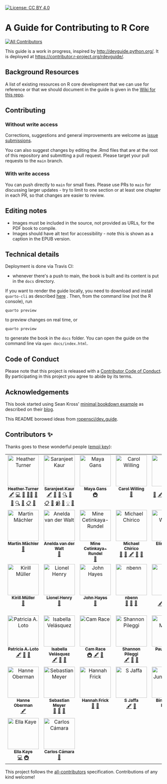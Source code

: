 [![License: CC BY 4.0](https://img.shields.io/badge/License-CC%20BY%204.0-lightgrey.svg)](https://creativecommons.org/licenses/by/4.0/)

# A Guide for Contributing to R Core
<!-- ALL-CONTRIBUTORS-BADGE:START - Do not remove or modify this section -->
[![All Contributors](https://img.shields.io/badge/all_contributors-37-orange.svg?style=flat-square)](#contributors-)
<!-- ALL-CONTRIBUTORS-BADGE:END -->

This guide is a work in progress, inspired by http://devguide.python.org/. It is deployed at https://contributor.r-project.org/rdevguide/.

## Background Resources

A list of existing resources on R core development that we can use for reference or that we should document in the guide is given in the [Wiki for this repo](https://github.com/r-devel/rdevguide/wiki).

## Contributing

### Without write access

Corrections, suggestions and general improvements are welcome as [issue submissions](issues/new).

You can also suggest changes by editing the .Rmd files that are at the root of this repository and submitting a pull request. Please target your pull requests to the `main` branch.

### With write access

You can push directly to `main` for small fixes. Please use PRs to `main` for discussing larger updates - try to limit to one section or at least one chapter in each PR, so that changes are easier to review.

## Editing notes

* Images must be included in the source, not provided as URLs, for the PDF book to compile.
* Images should have alt text for accessibility - note this is shown as a caption in the EPUB version.

## Technical details

Deployment is done via Travis CI:

- whenever there's a push to main, the book is built and its content is put in the `docs` directory.

If you want to render the guide locally, you need to download and install `quarto-cli` as described [here](https://quarto.org/docs/get-started/) . Then, from the command line (not the R console), run

```quarto preview``` 

to preview changes on real time, or

```quarto preview```  

to generate the book in the `docs` folder. You can open the guide on the command line via `open docs/index.html`. 

## Code of Conduct

Please note that this project is released with a [Contributor Code of Conduct](CONDUCT.md).
By participating in this project you agree to abide by its terms.

## Acknowledgements

This book started using Sean Kross' [minimal bookdown example](https://github.com/seankross/bookdown-start) as described on their [blog](http://seankross.com/2016/11/17/How-to-Start-a-Bookdown-Book.html).

This README borowed ideas from [ropensci/dev_guide](https://github.com/ropensci/dev_guide).

## Contributors ✨

Thanks goes to these wonderful people ([emoji key](https://allcontributors.org/docs/en/emoji-key)):

<!-- ALL-CONTRIBUTORS-LIST:START - Do not remove or modify this section -->
<!-- prettier-ignore-start -->
<!-- markdownlint-disable -->
<table>
  <tbody>
    <tr>
      <td align="center" valign="top" width="14.28%"><a href="https://www.heatherturner.net/"><img src="https://avatars.githubusercontent.com/u/3343008?v=4?s=100" width="100px;" alt="Heather Turner"/><br /><sub><b>Heather Turner</b></sub></a><br /><a href="#content-hturner" title="Content">🖋</a> <a href="https://github.com/r-devel/rdevguide/commits?author=hturner" title="Code">💻</a> <a href="#maintenance-hturner" title="Maintenance">🚧</a> <a href="#mentoring-hturner" title="Mentoring">🧑‍🏫</a> <a href="#projectManagement-hturner" title="Project Management">📆</a> <a href="https://github.com/r-devel/rdevguide/pulls?q=is%3Apr+reviewed-by%3Ahturner" title="Reviewed Pull Requests">👀</a> <a href="#fundingFinding-hturner" title="Funding Finding">🔍</a> <a href="#question-hturner" title="Answering Questions">💬</a> <a href="#eventOrganizing-hturner" title="Event Organizing">📋</a> <a href="#talk-hturner" title="Talks">📢</a></td>
      <td align="center" valign="top" width="14.28%"><a href="https://saranjeetkaur.github.io/About-Me/"><img src="https://avatars.githubusercontent.com/u/28556616?v=4?s=100" width="100px;" alt="Saranjeet Kaur"/><br /><sub><b>Saranjeet Kaur</b></sub></a><br /><a href="#content-SaranjeetKaur" title="Content">🖋</a> <a href="https://github.com/r-devel/rdevguide/commits?author=SaranjeetKaur" title="Documentation">📖</a> <a href="#ideas-SaranjeetKaur" title="Ideas, Planning, & Feedback">🤔</a> <a href="#fundingFinding-SaranjeetKaur" title="Funding Finding">🔍</a> <a href="#question-SaranjeetKaur" title="Answering Questions">💬</a> <a href="#eventOrganizing-SaranjeetKaur" title="Event Organizing">📋</a> <a href="#talk-SaranjeetKaur" title="Talks">📢</a> <a href="#video-SaranjeetKaur" title="Videos">📹</a> <a href="https://github.com/r-devel/rdevguide/pulls?q=is%3Apr+reviewed-by%3ASaranjeetKaur" title="Reviewed Pull Requests">👀</a> <a href="#example-SaranjeetKaur" title="Examples">💡</a> <a href="#research-SaranjeetKaur" title="Research">🔬</a></td>
      <td align="center" valign="top" width="14.28%"><a href="http://maya.rbind.io"><img src="https://avatars.githubusercontent.com/u/6053906?v=4?s=100" width="100px;" alt="Maya Gans"/><br /><sub><b>Maya Gans</b></sub></a><br /><a href="#infra-MayaGans" title="Infrastructure (Hosting, Build-Tools, etc)">🚇</a></td>
      <td align="center" valign="top" width="14.28%"><a href="https://www.willingconsulting.com"><img src="https://avatars.githubusercontent.com/u/2680980?v=4?s=100" width="100px;" alt="Carol Willing"/><br /><sub><b>Carol Willing</b></sub></a><br /><a href="https://github.com/r-devel/rdevguide/pulls?q=is%3Apr+reviewed-by%3Awillingc" title="Reviewed Pull Requests">👀</a></td>
      <td align="center" valign="top" width="14.28%"><a href="http://llrs.dev"><img src="https://avatars.githubusercontent.com/u/6818218?v=4?s=100" width="100px;" alt="Lluís"/><br /><sub><b>Lluís</b></sub></a><br /><a href="https://github.com/r-devel/rdevguide/pulls?q=is%3Apr+reviewed-by%3Allrs" title="Reviewed Pull Requests">👀</a> <a href="#content-llrs" title="Content">🖋</a> <a href="#question-llrs" title="Answering Questions">💬</a> <a href="#research-llrs" title="Research">🔬</a> <a href="https://github.com/r-devel/rdevguide/commits?author=llrs" title="Documentation">📖</a> <a href="#example-llrs" title="Examples">💡</a> <a href="#maintenance-llrs" title="Maintenance">🚧</a></td>
      <td align="center" valign="top" width="14.28%"><a href="http://tdhock.github.io"><img src="https://avatars.githubusercontent.com/u/932850?v=4?s=100" width="100px;" alt="Toby Dylan Hocking"/><br /><sub><b>Toby Dylan Hocking</b></sub></a><br /><a href="https://github.com/r-devel/rdevguide/pulls?q=is%3Apr+reviewed-by%3Atdhock" title="Reviewed Pull Requests">👀</a> <a href="#example-tdhock" title="Examples">💡</a> <a href="#research-tdhock" title="Research">🔬</a> <a href="#question-tdhock" title="Answering Questions">💬</a></td>
      <td align="center" valign="top" width="14.28%"><a href="https://github.com/bettinagruen"><img src="https://avatars.githubusercontent.com/u/3341603?v=4?s=100" width="100px;" alt="bettinagruen"/><br /><sub><b>bettinagruen</b></sub></a><br /><a href="https://github.com/r-devel/rdevguide/pulls?q=is%3Apr+reviewed-by%3Abettinagruen" title="Reviewed Pull Requests">👀</a> <a href="#research-bettinagruen" title="Research">🔬</a> <a href="#question-bettinagruen" title="Answering Questions">💬</a></td>
    </tr>
    <tr>
      <td align="center" valign="top" width="14.28%"><a href="http://stat.ethz.ch/~maechler"><img src="https://avatars.githubusercontent.com/u/995722?v=4?s=100" width="100px;" alt="Martin Mächler"/><br /><sub><b>Martin Mächler</b></sub></a><br /><a href="https://github.com/r-devel/rdevguide/pulls?q=is%3Apr+reviewed-by%3Ammaechler" title="Reviewed Pull Requests">👀</a></td>
      <td align="center" valign="top" width="14.28%"><a href="http://www.talarify.co.za"><img src="https://avatars.githubusercontent.com/u/7215014?v=4?s=100" width="100px;" alt="Anelda van der Walt"/><br /><sub><b>Anelda van der Walt</b></sub></a><br /><a href="https://github.com/r-devel/rdevguide/pulls?q=is%3Apr+reviewed-by%3Aanelda" title="Reviewed Pull Requests">👀</a></td>
      <td align="center" valign="top" width="14.28%"><a href="http://mine-cr.com"><img src="https://avatars.githubusercontent.com/u/5965649?v=4?s=100" width="100px;" alt="Mine Cetinkaya-Rundel"/><br /><sub><b>Mine Cetinkaya-Rundel</b></sub></a><br /><a href="https://github.com/r-devel/rdevguide/pulls?q=is%3Apr+reviewed-by%3Amine-cetinkaya-rundel" title="Reviewed Pull Requests">👀</a></td>
      <td align="center" valign="top" width="14.28%"><a href="https://github.com/MichaelChirico"><img src="https://avatars.githubusercontent.com/u/7606389?v=4?s=100" width="100px;" alt="Michael Chirico"/><br /><sub><b>Michael Chirico</b></sub></a><br /><a href="https://github.com/r-devel/rdevguide/pulls?q=is%3Apr+reviewed-by%3AMichaelChirico" title="Reviewed Pull Requests">👀</a> <a href="#question-MichaelChirico" title="Answering Questions">💬</a> <a href="#content-MichaelChirico" title="Content">🖋</a> <a href="https://github.com/r-devel/rdevguide/commits?author=MichaelChirico" title="Documentation">📖</a> <a href="#research-MichaelChirico" title="Research">🔬</a></td>
      <td align="center" valign="top" width="14.28%"><a href="http://officialjoomlabook.com"><img src="https://avatars.githubusercontent.com/u/754813?v=4?s=100" width="100px;" alt="Elin Waring"/><br /><sub><b>Elin Waring</b></sub></a><br /><a href="#question-elinw" title="Answering Questions">💬</a></td>
      <td align="center" valign="top" width="14.28%"><a href="https://github.com/lawremi"><img src="https://avatars.githubusercontent.com/u/158190?v=4?s=100" width="100px;" alt="Michael Lawrence"/><br /><sub><b>Michael Lawrence</b></sub></a><br /><a href="https://github.com/r-devel/rdevguide/pulls?q=is%3Apr+reviewed-by%3Alawremi" title="Reviewed Pull Requests">👀</a> <a href="#ideas-lawremi" title="Ideas, Planning, & Feedback">🤔</a> <a href="#mentoring-lawremi" title="Mentoring">🧑‍🏫</a></td>
      <td align="center" valign="top" width="14.28%"><a href="https://github.com/gmbecker"><img src="https://avatars.githubusercontent.com/u/908721?v=4?s=100" width="100px;" alt="Gabe Becker"/><br /><sub><b>Gabe Becker</b></sub></a><br /><a href="https://github.com/r-devel/rdevguide/pulls?q=is%3Apr+reviewed-by%3Agmbecker" title="Reviewed Pull Requests">👀</a> <a href="#question-gmbecker" title="Answering Questions">💬</a></td>
    </tr>
    <tr>
      <td align="center" valign="top" width="14.28%"><a href="https://github.com/krlmlr"><img src="https://avatars.githubusercontent.com/u/1741643?v=4?s=100" width="100px;" alt="Kirill Müller"/><br /><sub><b>Kirill Müller</b></sub></a><br /><a href="#question-krlmlr" title="Answering Questions">💬</a></td>
      <td align="center" valign="top" width="14.28%"><a href="https://github.com/lionel-"><img src="https://avatars.githubusercontent.com/u/4465050?v=4?s=100" width="100px;" alt="Lionel Henry"/><br /><sub><b>Lionel Henry</b></sub></a><br /><a href="#question-lionel-" title="Answering Questions">💬</a></td>
      <td align="center" valign="top" width="14.28%"><a href="https://github.com/HayesJohnD"><img src="https://avatars.githubusercontent.com/u/66183716?v=4?s=100" width="100px;" alt="John Hayes"/><br /><sub><b>John Hayes</b></sub></a><br /><a href="https://github.com/r-devel/rdevguide/pulls?q=is%3Apr+reviewed-by%3AHayesJohnD" title="Reviewed Pull Requests">👀</a></td>
      <td align="center" valign="top" width="14.28%"><a href="https://github.com/nbenn"><img src="https://avatars.githubusercontent.com/u/3158446?v=4?s=100" width="100px;" alt="nbenn"/><br /><sub><b>nbenn</b></sub></a><br /><a href="https://github.com/r-devel/rdevguide/pulls?q=is%3Apr+reviewed-by%3Anbenn" title="Reviewed Pull Requests">👀</a> <a href="#research-nbenn" title="Research">🔬</a> <a href="#question-nbenn" title="Answering Questions">💬</a></td>
      <td align="center" valign="top" width="14.28%"><a href="https://github.com/benubah"><img src="https://avatars.githubusercontent.com/u/11357251?v=4?s=100" width="100px;" alt="Ben"/><br /><sub><b>Ben</b></sub></a><br /><a href="#content-benubah" title="Content">🖋</a> <a href="https://github.com/r-devel/rdevguide/pulls?q=is%3Apr+reviewed-by%3Abenubah" title="Reviewed Pull Requests">👀</a> <a href="#research-benubah" title="Research">🔬</a> <a href="#question-benubah" title="Answering Questions">💬</a></td>
      <td align="center" valign="top" width="14.28%"><a href="https://github.com/itsdebartha"><img src="https://avatars.githubusercontent.com/u/53690728?v=4?s=100" width="100px;" alt="Debartha Paul"/><br /><sub><b>Debartha Paul</b></sub></a><br /><a href="#content-itsdebartha" title="Content">🖋</a></td>
      <td align="center" valign="top" width="14.28%"><a href="https://github.com/lgibson7"><img src="https://avatars.githubusercontent.com/u/87203716?v=4?s=100" width="100px;" alt="Lydia Gibson, MS, GStat"/><br /><sub><b>Lydia Gibson, MS, GStat</b></sub></a><br /><a href="#content-lgibson7" title="Content">🖋</a> <a href="https://github.com/r-devel/rdevguide/commits?author=lgibson7" title="Documentation">📖</a> <a href="#ideas-lgibson7" title="Ideas, Planning, & Feedback">🤔</a></td>
    </tr>
    <tr>
      <td align="center" valign="top" width="14.28%"><a href="https://patricia-loto.netlify.app/"><img src="https://avatars.githubusercontent.com/u/39300655?v=4?s=100" width="100px;" alt="Patricia A. Loto"/><br /><sub><b>Patricia A. Loto</b></sub></a><br /><a href="#content-PatriLoto" title="Content">🖋</a> <a href="https://github.com/r-devel/rdevguide/commits?author=PatriLoto" title="Documentation">📖</a> <a href="#ideas-PatriLoto" title="Ideas, Planning, & Feedback">🤔</a></td>
      <td align="center" valign="top" width="14.28%"><a href="http://ivelasq.rbind.io"><img src="https://avatars.githubusercontent.com/u/12236152?v=4?s=100" width="100px;" alt="Isabella Velásquez"/><br /><sub><b>Isabella Velásquez</b></sub></a><br /><a href="#content-ivelasq" title="Content">🖋</a> <a href="https://github.com/r-devel/rdevguide/commits?author=ivelasq" title="Documentation">📖</a> <a href="#ideas-ivelasq" title="Ideas, Planning, & Feedback">🤔</a></td>
      <td align="center" valign="top" width="14.28%"><a href="https://github.com/cjrace"><img src="https://avatars.githubusercontent.com/u/52536248?v=4?s=100" width="100px;" alt="Cam Race"/><br /><sub><b>Cam Race</b></sub></a><br /><a href="#infra-cjrace" title="Infrastructure (Hosting, Build-Tools, etc)">🚇</a> <a href="#content-cjrace" title="Content">🖋</a> <a href="https://github.com/r-devel/rdevguide/commits?author=cjrace" title="Documentation">📖</a></td>
      <td align="center" valign="top" width="14.28%"><a href="https://www.pipinghotdata.com/"><img src="https://avatars.githubusercontent.com/u/17747575?v=4?s=100" width="100px;" alt="Shannon Pileggi"/><br /><sub><b>Shannon Pileggi</b></sub></a><br /><a href="#content-shannonpileggi" title="Content">🖋</a> <a href="https://github.com/r-devel/rdevguide/commits?author=shannonpileggi" title="Documentation">📖</a> <a href="#ideas-shannonpileggi" title="Ideas, Planning, & Feedback">🤔</a></td>
      <td align="center" valign="top" width="14.28%"><a href="https://github.com/pmur002"><img src="https://avatars.githubusercontent.com/u/2044052?v=4?s=100" width="100px;" alt="Paul Murrell"/><br /><sub><b>Paul Murrell</b></sub></a><br /><a href="#content-pmur002" title="Content">🖋</a></td>
      <td align="center" valign="top" width="14.28%"><a href="http://zkamvar.netlify.app"><img src="https://avatars.githubusercontent.com/u/3639446?v=4?s=100" width="100px;" alt="Zhian N. Kamvar"/><br /><sub><b>Zhian N. Kamvar</b></sub></a><br /><a href="#content-zkamvar" title="Content">🖋</a> <a href="https://github.com/r-devel/rdevguide/commits?author=zkamvar" title="Documentation">📖</a> <a href="#ideas-zkamvar" title="Ideas, Planning, & Feedback">🤔</a></td>
      <td align="center" valign="top" width="14.28%"><a href="https://github.com/jmaspons"><img src="https://avatars.githubusercontent.com/u/102644?v=4?s=100" width="100px;" alt="Joan Maspons"/><br /><sub><b>Joan Maspons</b></sub></a><br /><a href="#infra-jmaspons" title="Infrastructure (Hosting, Build-Tools, etc)">🚇</a></td>
    </tr>
    <tr>
      <td align="center" valign="top" width="14.28%"><a href="http://hanneoberman.github.io"><img src="https://avatars.githubusercontent.com/u/38891540?v=4?s=100" width="100px;" alt="Hanne Oberman"/><br /><sub><b>Hanne Oberman</b></sub></a><br /><a href="#content-hanneoberman" title="Content">🖋</a></td>
      <td align="center" valign="top" width="14.28%"><a href="https://www.imbe.med.fau.de/person/sebastian-meyer/"><img src="https://avatars.githubusercontent.com/u/4366501?v=4?s=100" width="100px;" alt="Sebastian Meyer"/><br /><sub><b>Sebastian Meyer</b></sub></a><br /><a href="#ideas-bastistician" title="Ideas, Planning, & Feedback">🤔</a> <a href="#research-bastistician" title="Research">🔬</a> <a href="#question-bastistician" title="Answering Questions">💬</a></td>
      <td align="center" valign="top" width="14.28%"><a href="http://www.frick.ws"><img src="https://avatars.githubusercontent.com/u/12950918?v=4?s=100" width="100px;" alt="Hannah Frick"/><br /><sub><b>Hannah Frick</b></sub></a><br /><a href="https://github.com/r-devel/rdevguide/commits?author=hfrick" title="Documentation">📖</a> <a href="#ideas-hfrick" title="Ideas, Planning, & Feedback">🤔</a></td>
      <td align="center" valign="top" width="14.28%"><a href="https://github.com/SJaffa"><img src="https://avatars.githubusercontent.com/u/13678317?v=4?s=100" width="100px;" alt="S Jaffa"/><br /><sub><b>S Jaffa</b></sub></a><br /><a href="#content-SJaffa" title="Content">🖋</a> <a href="https://github.com/r-devel/rdevguide/commits?author=SJaffa" title="Documentation">📖</a></td>
      <td align="center" valign="top" width="14.28%"><a href="http://bjungbogati.com.np"><img src="https://avatars.githubusercontent.com/u/8600091?v=4?s=100" width="100px;" alt="Binod Jung Bogati"/><br /><sub><b>Binod Jung Bogati</b></sub></a><br /><a href="#content-bjungbogati" title="Content">🖋</a> <a href="https://github.com/r-devel/rdevguide/commits?author=bjungbogati" title="Documentation">📖</a></td>
      <td align="center" valign="top" width="14.28%"><a href="https://daroczig.github.io"><img src="https://avatars.githubusercontent.com/u/495736?v=4?s=100" width="100px;" alt="Gergely Daróczi"/><br /><sub><b>Gergely Daróczi</b></sub></a><br /><a href="https://github.com/r-devel/rdevguide/pulls?q=is%3Apr+reviewed-by%3Adaroczig" title="Reviewed Pull Requests">👀</a></td>
      <td align="center" valign="top" width="14.28%"><a href="https://github.com/razekmh"><img src="https://avatars.githubusercontent.com/u/44040283?v=4?s=100" width="100px;" alt="Mahmoud Abdelrazek"/><br /><sub><b>Mahmoud Abdelrazek</b></sub></a><br /><a href="#content-razekmh" title="Content">🖋</a> <a href="https://github.com/r-devel/rdevguide/commits?author=razekmh" title="Documentation">📖</a></td>
    </tr>
    <tr>
      <td align="center" valign="top" width="14.28%"><a href="https://ellakaye.co.uk"><img src="https://avatars.githubusercontent.com/u/7222491?v=4?s=100" width="100px;" alt="Ella Kaye"/><br /><sub><b>Ella Kaye</b></sub></a><br /><a href="https://github.com/r-devel/rdevguide/commits?author=EllaKaye" title="Code">💻</a> <a href="#infra-EllaKaye" title="Infrastructure (Hosting, Build-Tools, etc)">🚇</a></td>
      <td align="center" valign="top" width="14.28%"><a href="http://carloscamara.es/en"><img src="https://avatars.githubusercontent.com/u/706549?v=4?s=100" width="100px;" alt="Carlos Cámara"/><br /><sub><b>Carlos Cámara</b></sub></a><br /><a href="#maintenance-ccamara" title="Maintenance">🚧</a></td>
    </tr>
  </tbody>
</table>

<!-- markdownlint-restore -->
<!-- prettier-ignore-end -->

<!-- ALL-CONTRIBUTORS-LIST:END -->

This project follows the [all-contributors](https://github.com/all-contributors/all-contributors) specification. Contributions of any kind welcome!
